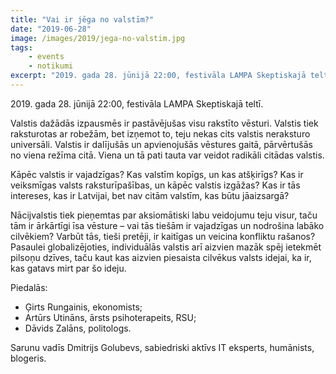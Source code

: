 ```yaml
---
title: "Vai ir jēga no valstīm?"
date: "2019-06-28"
image: /images/2019/jega-no-valstim.jpg
tags:
    - events
    - notikumi
excerpt: "2019. gada 28. jūnijā 22:00, festivāla LAMPA Skeptiskajā teltī. Nācijvalstis tiek pieņemtas par aksiomātiski labu veidojumu teju visur, taču tām ir ārkārtīgi īsa vēsture – vai tās tiešām ir vajadzīgas un nodrošina labāko cilvēkiem? Varbūt tās, tieši pretēji, ir kaitīgas un veicina konfliktu rašanos?"
---
```


2019\. gada 28. jūnijā 22:00, festivāla LAMPA Skeptiskajā teltī.

Valstis dažādās izpausmēs ir pastāvējušas visu rakstīto vēsturi. Valstis tiek raksturotas ar robežām, bet izņemot to, teju nekas cits valstis neraksturo universāli. Valstis ir dalījušās un apvienojušās vēstures gaitā, pārvērtušās no viena režīma citā. Viena un tā pati tauta var veidot radikāli citādas valstis.

Kāpēc valstis ir vajadzīgas? Kas valstīm kopīgs, un kas atšķirīgs? Kas ir veiksmīgas valsts raksturīpašības, un kāpēc valstis izgāžas? Kas ir tās intereses, kas ir Latvijai, bet nav citām valstīm, kas būtu jāaizsargā?

Nācijvalstis tiek pieņemtas par aksiomātiski labu veidojumu teju visur, taču tām ir ārkārtīgi īsa vēsture – vai tās tiešām ir vajadzīgas un nodrošina labāko cilvēkiem? Varbūt tās, tieši pretēji, ir kaitīgas un veicina konfliktu rašanos? Pasaulei globalizējoties, individuālās valstis arī aizvien mazāk spēj ietekmēt pilsoņu dzīves, taču kaut kas aizvien piesaista cilvēkus valsts idejai, ka ir, kas gatavs mirt par šo ideju.

Piedalās:

- Ģirts Rungainis, ekonomists;
- Artūrs Utināns, ārsts psihoterapeits, RSU;
- Dāvids Zalāns, politologs.

Sarunu vadīs Dmitrijs Golubevs, sabiedriski aktīvs IT eksperts, humānists, blogeris.
